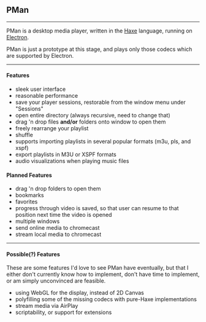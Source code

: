 
## PMan 

---

PMan is a desktop media player, written in the [Haxe](http://haxe.org) language, running on [Electron](http://electron.atom.io).


PMan is just a prototype at this stage, and plays only those codecs which are supported by Electron. 

---

#### Features

- sleek user interface
- reasonable performance
- save your player sessions, restorable from the window menu under "Sessions"
- open entire directory (always recursive, need to change that)
- drag 'n drop files **and/or** folders onto window to open them
- freely rearrange your playlist
- shuffle
- supports importing playlists in several popular formats (m3u, pls, and xspf)
- export playlists in M3U or XSPF formats
- audio visualizations when playing music files

#### Planned Features

- drag 'n drop folders to open them
- bookmarks
- favorites
- progress through video is saved, so that user can resume to that position next time the video is opened
- multiple windows
- send online media to chromecast
- stream local media to chromecast

---

#### Possible(?) Features

These are some features I'd love to see PMan have eventually, but that I either don't currently
know how to implement, don't have time to implement, or am simply unconvinced are feasible.

- using WebGL for the display, instead of 2D Canvas
- polyfilling some of the missing codecs with pure-Haxe implementations
- stream media via AirPlay
- scriptability, or support for extensions

